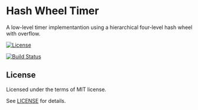 # Hash Wheel Timer

A low-level timer implementantion using a hierarchical four-level hash wheel with overflow.

[![License](https://img.shields.io/badge/license-MIT-blue.svg)](https://github.com/Bathtor/rust-hash-wheel-timer)
<!-- [![Cargo](https://img.shields.io/crates/v/executors.svg)](https://crates.io/crates/executors) 
[![Documentation](https://docs.rs/executors/badge.svg)](https://docs.rs/executors) //-->
[![Build Status](https://travis-ci.org/Bathtor/rust-hash-wheel-timer.svg?branch=master)](https://travis-ci.org/Bathtor/rust-hash-wheel-timer)

## License

Licensed under the terms of MIT license.

See [LICENSE](LICENSE) for details.
